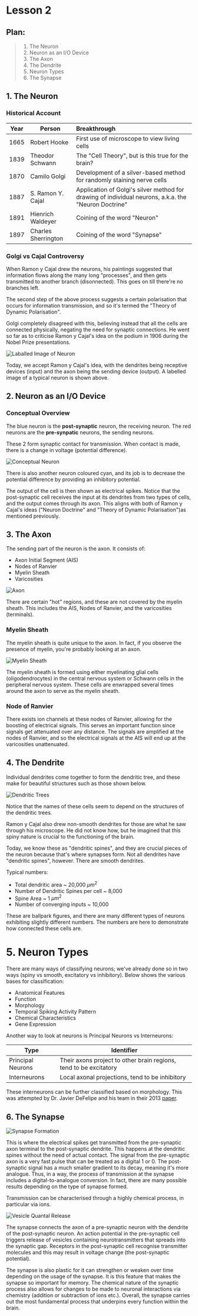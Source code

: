 # Lesson 2

## Plan:
> 1. The Neuron
> 2. Neuron as an I/O Device
> 3. The Axon
> 4. The Dendrite
> 5. Neuron Types
> 6. The Synapse

## 1. The Neuron
### **Historical Account**

| Year | Person | Breakthrough | 
| ---- | ------ | :----------- | 
| 1665 | Robert Hooke | First use of microscope to view living cells |
| 1839 | Theodor Schwann | The "Cell Theory", but is this true for the brain? |
 1870 | Camilo Golgi | Development of a silver-based method for randomly staining nerve cells |
| 1887 | S. Ramon Y. Cajal | Application of Golgi's silver method for drawing of individual neurons, a.k.a. the "Neuron Doctrine" |
| 1891 | Hienrich Waldeyer | Coining of the word "Neuron" |
| 1897 | Charles Sherrington | Coining of the word "Synapse" |

### **Golgi vs Cajal Controversy**
When Ramon y Cajal drew the neurons, his paintings suggested that information flows along the many long "processes", and then gets transmitted to another branch (disonnected). This goes on till there're no branches left. 

The second step of the above process suggests a certain polarisation that occurs for information transmission, and so it's termed the "Theory of Dynamic Polarisation".

Golgi completely disagreed with this, believing instead that all the cells are connected physically, negating the need for synaptic connections. He went so far as to criticise Ramon y Cajal's idea on the podium in 1906 during the Nobel Prize presentations.

![Laballed Image of Neuron](./images/images_2/neuron.png)

Today, we accept Ramon y Cajal's idea, with the dendrites being receptive devices (input) and the axon being the sending device (output). A labelled image of a typical neuron is shown above.

## 2. Neuron as an I/O Device
### **Conceptual Overview**
The blue neuron is the **post-synaptic** neuron, the receiving neuron. The red neurons are the **pre-synpatic** neurons, the sending neurons.

These 2 form synaptic contact for transmission. When contact is made, there is a change in voltage (potential difference).

![Conceptual Neuron](./images/images_2/conceptual_neuron.png)

There is also another neuron coloured cyan, and its job is to decrease the potential difference by providing an inhibitory potential.

The output of the cell is then shown as electrical spikes. Notice that the post-synaptic cell receives the input at its dendrites from two types of cells, and the output comes through its axon. This aligns with both of Ramon y Cajal's ideas ("Neuron Doctrine" and "Theory of Dynamic Polarisation")as mentioned previously.

## 3. The Axon
The sending part of the neuron is the axon. It consists of:
- Axon Initial Segment (AIS)
- Nodes of Ranvier
- Myelin Sheath
- Varicosities

![Axon](./images/images_2/axon.png)

There are certain "hot" regions, and these are not covered by the myelin sheath. This includes the AIS, Nodes of Ranvier, and the varicosities (terminals).

### **Myelin Sheath**
The myelin sheath is quite unique to the axon. In fact, if you observe the presence of myelin, you're probably looking at an axon. 

![Myelin Sheath](./images/images_2/myelin_sheath.png)

The myelin sheath is formed using either myelinating glial cells (oligodendrocytes) in the central nervous system or Schwann cells in the peripheral nervous system. These cells are enwrapped several times around the axon to serve as the myelin sheath.

### **Node of Ranvier**
There exists ion channels at these nodes of Ranvier, allowing for the boosting of electrical signals. This serves an important function since signals get attenuated over any distance. The signals are amplified at the nodes of Ranvier, and so the electrical signals at the AIS will end up at the varicosities unattenuated.

## 4. The Dendrite
Individual dendrites come together to form the dendritic tree, and these make for beautiful structures such as those shown below.

![Dendritic Trees](./images/images_2/dendritic_trees.png)

Notice that the names of these cells seem to depend on the structures of the dendritic trees.

Ramon y Cajal also drew non-smooth dendrites for those are what he saw through his microscope. He did not know how, but he imagined that this spiny nature is crucial to the functioning of the brain.

Today, we know these as "dendritic spines", and they are crucial pieces of the neuron because that's where synapses form. Not all dendrites have "dendritic spines", however. There are smooth dendrites.

Typical numbers:
- Total dendritic area ~ 20,000 ${\mu m^2}$
- Number of Dendritic Spines per cell ~ 8,000
- Spine Area ~ 1 ${\mu m^2}$
- Number of converging inputs ~ 10,000

These are ballpark figures, and there are many different types of neurons exhibiting slightly different numbers. The numbers are here to demonstrate how connected these cells are.

# 5. Neuron Types
There are many ways of classifying neurons; we've already done so in two ways (spiny vs smooth, excitatory vs inhibitory). Below shows the various bases for classification:
- Anatomical Features
- Function
- Morphology
- Temporal Spiking Activity Pattern
- Chemical Characteristics
- Gene Expression

Another way to look at neurons is Principal Neurons vs Interneurons:

| Type | Identifier |
| ---- | ------- |
| Principal Neurons | Their axons project to other brain regions, tend to be excitatory |
| Interneurons | Local axonal projections, tend to be inhibitory |

These interneurons can be further classified based on morphology. This was attempted by Dr. Javier DeFelipe and his team in their 2013 [paper](https://www.nature.com/articles/nrn3444).

## 6. The Synapse
![Synapse Formation](./images/images_2/synapse_formation.png)

This is where the electrical spikes get transmitted from the pre-synaptic axon terminal to the post-synaptic dendrite. This happens at the dendritic spines without the need of actual contact. The signal from the pre-synaptic axon is a very fast pulse that can be treated as a digital 1 or 0. The post-synaptic signal has a much smaller gradient to its decay, meaning it's more analogue. Thus, in a way, the process of transmission at the synapse includes a digital-to-analogue conversion. In fact, there are many possible results depending on the type of synapse formed.

Transmission can be characterised through a highly chemical process, in particular via ions.

![Vesicle Quantal Release](./images/images_2/vesicle_quantal_release.png)

The synapse connects the axon of a pre-synaptic neuron with the dendrite of the post-synaptic neuron. An action potential in the pre-synaptic cell triggers release of vesicles containing neurotransmitters that spreads into the synaptic gap. Receptors in the post-synaptic cell recognise transmitter molecules and this may result in voltage change (the post-synaptic potential). 

The synapse is also plastic for it can strengthen or weaken over time depending on the usage of the synapse. It is this feature that makes the synapse so important for memory. The chemical nature of the synaptic process also allows for changes to be made to neuronal interactions via chemistry (addition or subtraction of ions etc.). Overall, the synapse carries out the most fundamental process that underpins every function within the brain.
